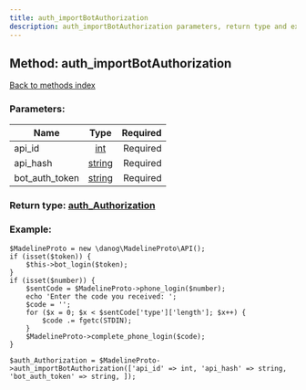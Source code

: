 ```yaml
---
title: auth_importBotAuthorization
description: auth_importBotAuthorization parameters, return type and example
---
```

## Method: auth\_importBotAuthorization  
[Back to methods index](index.md)


### Parameters:

| Name     |    Type       | Required |
|----------|:-------------:|---------:|
|api\_id|[int](../types/int.md) | Required|
|api\_hash|[string](../types/string.md) | Required|
|bot\_auth\_token|[string](../types/string.md) | Required|


### Return type: [auth\_Authorization](../types/auth_Authorization.md)

### Example:


```
$MadelineProto = new \danog\MadelineProto\API();
if (isset($token)) {
    $this->bot_login($token);
}
if (isset($number)) {
    $sentCode = $MadelineProto->phone_login($number);
    echo 'Enter the code you received: ';
    $code = '';
    for ($x = 0; $x < $sentCode['type']['length']; $x++) {
        $code .= fgetc(STDIN);
    }
    $MadelineProto->complete_phone_login($code);
}

$auth_Authorization = $MadelineProto->auth_importBotAuthorization(['api_id' => int, 'api_hash' => string, 'bot_auth_token' => string, ]);
```